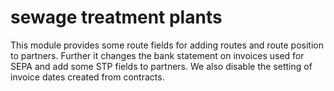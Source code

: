 sewage treatment plants
=======================

This module provides some route fields for adding routes and route position to partners.
Further it changes the bank statement on invoices used for SEPA and add some STP fields to partners.
We also disable the setting of invoice dates created from contracts.
